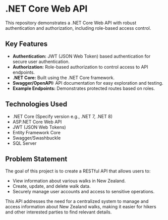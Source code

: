 # .NET Core Web API

This repository demonstrates a .NET Core Web API with robust authentication and authorization, including role-based access control.

## Key Features

*   **Authentication:** JWT (JSON Web Token) based authentication for secure user authentication.
*   **Authorization:** Role-based authorization to control access to API endpoints.
*   **.NET Core:** Built using the .NET Core framework.
*   **Swagger/OpenAPI:** API documentation for easy exploration and testing.
*   **Example Endpoints:** Demonstrates protected routes based on roles.

## Technologies Used

*   .NET Core (Specify version e.g., .NET 7, .NET 8)
*   ASP.NET Core Web API
*   JWT (JSON Web Tokens)
*   Entity Framework Core
*   Swagger/Swashbuckle
*   SQL Server

## Problem Statement

The goal of this project is to create a RESTful API that allows users to:

*   View information about various walks in New Zealand.
*   Create, update, and delete walk data.
*   Securely manage user accounts and access to sensitive operations.

This API addresses the need for a centralized system to manage and access information about New Zealand walks, making it easier for hikers and other interested parties to find relevant details.

